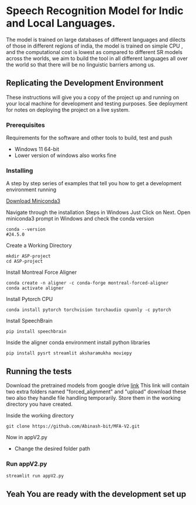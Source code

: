 # Speech Recognition Model for Indic and Local Languages.

The model is trained on large databases of different languages and dilects of those in different regions of india, the model is trained on simple CPU , and the computational cost is lowest as compared to different SR models across the worlds, we aim to build the tool in all different languages all over the world so that there will be no linguistic barriers among us.


## Replicating the Development Environment

These instructions will give you a copy of the project up and running on
your local machine for development and testing purposes. See deployment
for notes on deploying the project on a live system.

### Prerequisites

Requirements for the software and other tools to build, test and push 
- Windows 11 64-bit
- Lower version of windows also works fine

### Installing

A step by step series of examples that tell you how to get a development
environment running

[Download Miniconda3](https://repo.anaconda.com/miniconda/Miniconda3-latest-Windows-x86_64.exe/)

Navigate through the installation Steps in Windows Just Click on Next.
Open miniconda3 prompt in Windows and check the conda version

    conda --version
    #24.5.0

Create a Working Directory

    mkdir ASP-project
    cd ASP-project

Install Montreal Force Aligner

    conda create -n aligner -c conda-forge montreal-forced-aligner
    conda activate aligner

Install Pytorch CPU

    conda install pytorch torchvision torchaudio cpuonly -c pytorch

Install SpeechBrain

    pip install speechbrain    


Inside the aligner conda environment install python libraries

    pip install pysrt streamlit aksharamukha moviepy
    


## Running the tests

Download the pretrained models from google drive [link](https://drive.google.com/drive/folders/1tKWAEtgFSK5pngsP08mYECbLaH4-_ROt?usp=sharing)
This link will contain two extra folders named "forced_alignment" and "upload" download these two also they handle file handling temporarily.
Store them in the working directory you have created.

Inside the working directory 

    git clone https://github.com/Abinash-bit/MFA-V2.git

Now in appV2.py 
- Change the desired folder path
    


### Run appV2.py

    streamlit run appV2.py


## Yeah You are ready with the development set up

